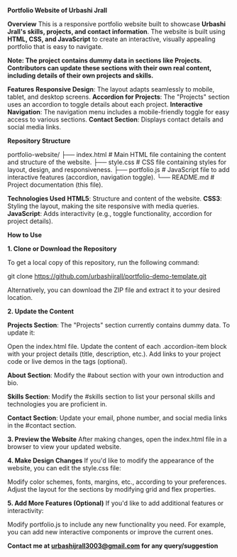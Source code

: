 **Portfolio Website of Urbashi Jrall**

**Overview**
This is a responsive portfolio website built to showcase **Urbashi Jrall's skills, projects, and contact information**. The website is built using **HTML, CSS, and JavaScript** to create an interactive, visually appealing portfolio that is easy to navigate.

**Note: The project contains dummy data in sections like Projects. Contributors can update these sections with their own real content, including details of their own projects and skills.**

**Features**
**Responsive Design**: The layout adapts seamlessly to mobile, tablet, and desktop screens.
**Accordion for Projects**: The "Projects" section uses an accordion to toggle details about each project.
**Interactive Navigation**: The navigation menu includes a mobile-friendly toggle for easy access to various sections.
**Contact Section**: Displays contact details and social media links.

**Repository Structure**

portfolio-website/
├── index.html         # Main HTML file containing the content and structure of the website.
├── style.css          # CSS file containing styles for layout, design, and responsiveness.
├── portfolio.js       # JavaScript file to add interactive features (accordion, navigation toggle).
└── README.md          # Project documentation (this file).

**Technologies Used**
**HTML5**: Structure and content of the website.
**CSS3**: Styling the layout, making the site responsive with media queries.
**JavaScript**: Adds interactivity (e.g., toggle functionality, accordion for project details).

**How to Use**

**1. Clone or Download the Repository**

To get a local copy of this repository, run the following command:

git clone https://github.com/urbashijrall/portfolio-demo-template.git

Alternatively, you can download the ZIP file and extract it to your desired location.

**2. Update the Content**

**Projects Section**: The "Projects" section currently contains dummy data. To update it:

Open the index.html file.
Update the content of each .accordion-item block with your project details (title, description, etc.).
Add links to your project code or live demos in the <a> tags (optional).

**About Section**: Modify the #about section with your own introduction and bio.

**Skills Section**: Modify the #skills section to list your personal skills and technologies you are proficient in.

**Contact Section**: Update your email, phone number, and social media links in the #contact section.

**3. Preview the Website**
After making changes, open the index.html file in a browser to view your updated website.

**4. Make Design Changes**
If you'd like to modify the appearance of the website, you can edit the style.css file:

Modify color schemes, fonts, margins, etc., according to your preferences.
Adjust the layout for the sections by modifying grid and flex properties.

**5. Add More Features (Optional)**
If you'd like to add additional features or interactivity:

Modify portfolio.js to include any new functionality you need.
For example, you can add new interactive components or improve the current ones.

**Contact me at urbashijrall3003@gmail.com for any query/suggestion**